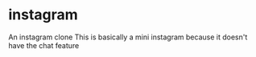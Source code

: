 # instagram
An instagram clone
This is basically a mini instagram because it doesn't have the chat feature
